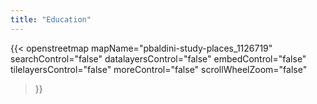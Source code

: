 ```yaml
---
title: "Education"
---
```


{{<
    openstreetmap mapName="pbaldini-study-places_1126719"
    searchControl="false"
    datalayersControl="false"
    embedControl="false"
    tilelayersControl="false"
    moreControl="false"
    scrollWheelZoom="false"
>}}
